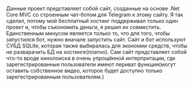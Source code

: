 Данные проект представляет собой сайт, созданные на основе .Net Core MVC со строенным чат-ботом для Telegram к этому сайту. Я так сделал, потому мой бесплатный хостинг поддерживал только один проект и, чтобы съкономить деньги, я решил их совместить. Единственным минусом является только то, что для того, чтобы запустился бот, нужно вначале запустить сайт. Сайт и бот используют СУБД SQLite, которая также выбиралась для экономии средств, чтобы не разварачить БД на хостинге(платно). Сам сайт представляет собой что-то вроде кинопоиска в очень упрощённой интерпритации, где зарегестрированные пользователи имеют периват функции(могут оставить собственное видео, которое будет доступно только зарегестрированным пользователям.) 

